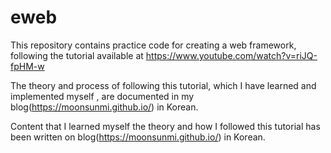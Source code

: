 # eweb

This repository contains practice code for creating a web framework, following the tutorial available at https://www.youtube.com/watch?v=riJQ-fpHM-w

The theory and process of following this tutorial, which I have learned and implemented myself , are documented in my blog(https://moonsunmi.github.io/) in Korean.



Content that I learned myself the theory and how I followed this tutorial has been written on blog(https://moonsunmi.github.io/) in Korean.
